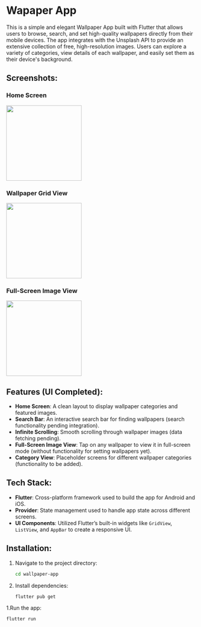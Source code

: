 
# Wapaper App

This is a simple and elegant Wallpaper App built with Flutter that allows users to browse, search, and set high-quality wallpapers directly from their mobile devices. The app integrates with the Unsplash API to provide an extensive collection of free, high-resolution images. Users can explore a variety of categories, view details of each wallpaper, and easily set them as their device's background.
## Screenshots:
### Home Screen
<img src="https://github.com/user-attachments/assets/eb8f5c3e-1a26-4124-b8cb-2dcd80e365f6" width="200" height="200" />  

### Wallpaper Grid View
<img src="https://github.com/user-attachments/assets/8a9ba1ea-2faa-44fc-9baa-1f9b175c7683" width="200" height="200" />  

### Full-Screen Image View
<img src="https://github.com/user-attachments/assets/d31e11dd-7509-41d6-a880-1eb6f619c133" width="200" height="200" />  


## Features (UI Completed):
- **Home Screen**: A clean layout to display wallpaper categories and featured images.
- **Search Bar**: An interactive search bar for finding wallpapers (search functionality pending integration).
- **Infinite Scrolling**: Smooth scrolling through wallpaper images (data fetching pending).
- **Full-Screen Image View**: Tap on any wallpaper to view it in full-screen mode (without functionality for setting wallpapers yet).
- **Category View**: Placeholder screens for different wallpaper categories (functionality to be added).
## Tech Stack:
- **Flutter**: Cross-platform framework used to build the app for Android and iOS.
- **Provider**: State management used to handle app state across different screens.
- **UI Components**: Utilized Flutter’s built-in widgets like `GridView`, `ListView`, and `AppBar` to create a responsive UI.
## Installation:
1. Navigate to the project directory:
   ```bash
   cd wallpaper-app
2. Install dependencies:
   ```bash
   flutter pub get

   
1.Run the app:
   ```bash
   flutter run





